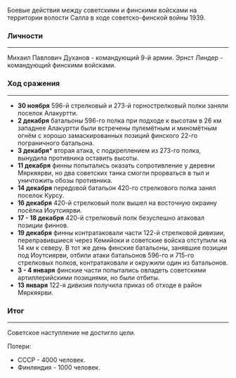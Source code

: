 Боевые действия между советскими и финскими войсками на территории волости Салла в ходе советско-финской войны 1939.

### Личности
---
Михаил Павлович Духанов - командующий 9-й армии.
Эрнст Линдер - командующий финскими войсками.
### Ход сражения
---
- **30 ноября** 596-й стрелковый и 273-й горнострелковый полки заняли поселок Алакуртти.
- **2 декабря** батальоны 596-го полка при подходе к высотам в 26 км западнее Алакуртти были встречены пулемётным и миномётным огнём с хорошо замаскированных позиций финского 22-го пограничного батальона.
- **3 декабря*** вторая атака, с подкреплением из 273-го полка, вынудила противника оставить высоты.
- **11 декабря** финны попытались оказать сопротивление у деревни Мяркяярви, но два советских танка смогли прорваться в тыл и уничтожить обозы противника.
- **14 декабря** передовой батальон 420-го стрелкового полка занял поселок Курсу.
- **16 декабря** 420-й стрелковый полк вышел на восточную окраину посёлка Иоутсиярви.
- **17 - 18 декабря** 420-й стрелковый полк безуспешно атаковал позиции финнов.
- **19 декабря** финны контратаковали части 122-й стрелковой дивизии, переправившиеся через Кемийоки и советские войска отступили на 14 км к северу. В тот же день финские батальоны, занявшие позиции под Иоутсиярви, отбили атаки батальонов 596-го и 715-го стрелковых полков, контратаковали и окружили один из батальонов.
- **3 - 4 января** финские части попытались овладеть советскими артиллерийскими позициями, но были отбиты.
- **13 января** 122-я дивизия получила приказ об отходе в район Мяркяярви.
### Итог
---
Советское наступление не достигло цели.

Потери:
- СССР - 4000 человек.
- Финляндия - 1000 человек.